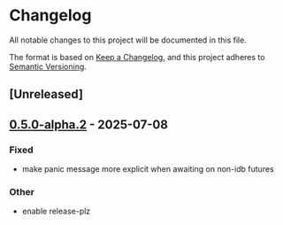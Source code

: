 # Changelog

All notable changes to this project will be documented in this file.

The format is based on [Keep a Changelog](https://keepachangelog.com/en/1.0.0/),
and this project adheres to [Semantic Versioning](https://semver.org/spec/v2.0.0.html).

## [Unreleased]

## [0.5.0-alpha.2](https://github.com/Ekleog/indexed-db/compare/v0.5.0-alpha.1...v0.5.0-alpha.2) - 2025-07-08

### Fixed

- make panic message more explicit when awaiting on non-idb futures

### Other

- enable release-plz
